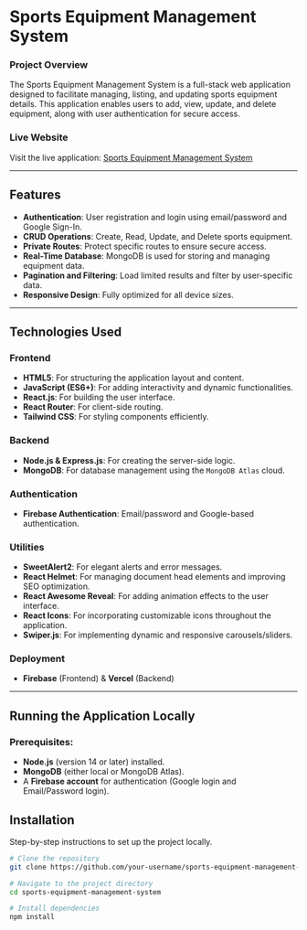 # Sports Equipment Management System

### Project Overview
The Sports Equipment Management System is a full-stack web application designed to facilitate managing, listing, and updating sports equipment details. This application enables users to add, view, update, and delete equipment, along with user authentication for secure access.

### Live Website
Visit the live application: [Sports Equipment Management System](https://sports-equipment-store-c035a.web.app/)

---

## Features
- **Authentication**: User registration and login using email/password and Google Sign-In.
- **CRUD Operations**: Create, Read, Update, and Delete sports equipment.
- **Private Routes**: Protect specific routes to ensure secure access.
- **Real-Time Database**: MongoDB is used for storing and managing equipment data.
- **Pagination and Filtering**: Load limited results and filter by user-specific data.
- **Responsive Design**: Fully optimized for all device sizes.

---

## Technologies Used

### Frontend
- **HTML5**: For structuring the application layout and content.  
- **JavaScript (ES6+)**: For adding interactivity and dynamic functionalities.  
- **React.js**: For building the user interface.  
- **React Router**: For client-side routing.  
- **Tailwind CSS**: For styling components efficiently.  

### Backend
- **Node.js & Express.js**: For creating the server-side logic.
- **MongoDB**: For database management using the `MongoDB Atlas` cloud.

### Authentication
- **Firebase Authentication**: Email/password and Google-based authentication.

### Utilities
- **SweetAlert2**: For elegant alerts and error messages.  
- **React Helmet**: For managing document head elements and improving SEO optimization.  
- **React Awesome Reveal**: For adding animation effects to the user interface.  
- **React Icons**: For incorporating customizable icons throughout the application.  
- **Swiper.js**: For implementing dynamic and responsive carousels/sliders.   

### Deployment
- **Firebase** (Frontend) & **Vercel** (Backend)

---

## Running the Application Locally

### Prerequisites:
- **Node.js** (version 14 or later) installed.
- **MongoDB** (either local or MongoDB Atlas).
- A **Firebase account** for authentication (Google login and Email/Password login).

## Installation

Step-by-step instructions to set up the project locally.

```bash
# Clone the repository
git clone https://github.com/your-username/sports-equipment-management-system.git

# Navigate to the project directory
cd sports-equipment-management-system

# Install dependencies
npm install

